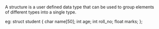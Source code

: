 A structure is a user defined data type that can be used to group elements of different types into a single type.

eg:
	struct student
	{
		char name[50];
		int age;
		int roll_no;
		float marks;
	};
